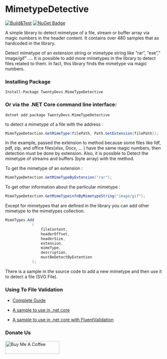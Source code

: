 # MimetypeDetective


[![Build&Test](https://github.com/SoranRad/MimetypeDetective/actions/workflows/ci.yml/badge.svg)](https://github.com/SoranRad/MimetypeDetective/actions/workflows/ci.yml)
[![NuGet Badge](https://buildstats.info/nuget/TwentyDevs.MimeTypeDetective)](https://www.nuget.org/packages/TwentyDevs.MimeTypeDetective/)

A simple library to detect mimetype of a file, stream or buffer array via magic numbers in the header content. It contains over 480 samples that as hardcoded in the library.

Detect mimetype of an extension string or mimetype string like “rar”, “exe”,” image/gif” ….
It is possible to add more mimetypes in the library to detect files related to them. In fact, this library finds the mimetype via magic numbers.


### Installing Package
    Install-Package TwentyDevs.MimeTypeDetective
    
### Or via the .NET Core command line interface:
    dotnet add package TwentyDevs.MimeTypeDetective	

to detect a mimetype of a file with the address : 

```csharp
MimeTypeDetection.GetMimeType(filePath, Path.GetExtension(filePath));
```
In the example, passed the extension to method because some files like fdf, pdf, zip, and office files(xlsx, Docx, … ) have the same magic numbers, then detection must be done by extension.
Also, it is possible to Detect the mimetype of streams and buffers (byte array) with the method.

To get the mimetype of an extension :

```csharp
MimeTypeDetection.GetMimeTypeByExtension("rar");
```
To get other information about the particular mimetype :

```csharp
MimeTypeDetection.GetMimeTypeinfoByMimetypeString("image/gif");
```

Except for mimetypes that are defined in the library you can add other mimetype to the mimetypes collection.


```csharp
MimeTypes.Add
            (
                fileContent,
                headerOffset,
                headerSize,
                extension,
                mimeType,
                description,
                mustBeDetectByExtention
            );
```

There is a sample in the source code to add a new mimetype and then use it to detect a file (SVG File).

### Using To File Validation 

- [Complete Guide ](https://SoranRad.com/find-mimetype/)

- [A sample to use in .net core ](https://SoranRad.com/file-validation-net)

- [A sample to use in .net core with FluentValidation](https://SoranRad.com/file-validation-fluentvalidation/)




### Donate Us

<a href="https://www.buymeacoffee.com/20devs" target="_blank"><img src="https://cdn.buymeacoffee.com/buttons/default-orange.png" alt="Buy Me A Coffee" height="41" width="174"></a>


